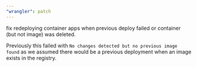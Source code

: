 ```yaml
---
"wrangler": patch
---
```


fix redeploying container apps when previous deploy failed or container (but not image) was deleted.

Previously this failed with `No changes detected but no previous image found` as we assumed there would be a previous deployment when an image exists in the registry.
